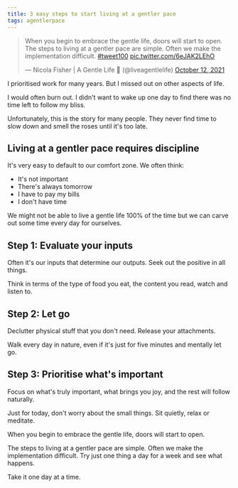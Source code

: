 ```yaml
---
title: 3 easy steps to start living at a gentler pace
tags: agentlerpace
---
```


<blockquote class="twitter-tweet"><p lang="en" dir="ltr">When you begin to embrace the gentle life, doors will start to open.<br>The steps to living at a gentler pace are simple. Often we make the implementation difficult. <a href="https://twitter.com/hashtag/tweet100?src=hash&amp;ref_src=twsrc%5Etfw">#tweet100</a> <a href="https://t.co/6eJAK2LEhO">pic.twitter.com/6eJAK2LEhO</a></p>&mdash; Nicola Fisher | A Gentle Life 🚢 (@liveagentlelife) <a href="https://twitter.com/liveagentlelife/status/1447997032904466435?ref_src=twsrc%5Etfw">October 12, 2021</a></blockquote> <script async src="https://platform.twitter.com/widgets.js" charset="utf-8"></script>

I prioritised work for many years. But I missed out on other aspects of life. 

I would often burn out. I didn't want to wake up one day to find there was no time left to follow my bliss.

Unfortunately, this is the story for many people. They never find time to slow down and smell the roses until it's too late.

## Living at a gentler pace requires discipline

It's very easy to default to our comfort zone. We often think:

-   It's not important
-   There's always tomorrow
-   I have to pay my bills
-   I don't have time

We might not be able to live a gentle life 100% of the time but we can carve out some time every day for ourselves.

## Step 1: Evaluate your inputs

Often it's our inputs that determine our outputs. Seek out the positive in all things.

Think in terms of the type of food you eat, the content you read, watch and listen to.

## Step 2: Let go

Declutter physical stuff that you don't need. Release your attachments.

Walk every day in nature, even if it's just for five minutes and mentally let go.

## Step 3: Prioritise what's important

Focus on what's truly important, what brings you joy, and the rest will follow naturally.

Just for today, don't worry about the small things. Sit quietly, relax or meditate.

When you begin to embrace the gentle life, doors will start to open.

The steps to living at a gentler pace are simple. Often we make the implementation difficult. Try just one thing a day for a week and see what happens.

Take it one day at a time.